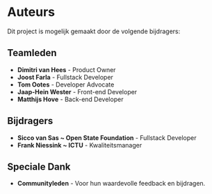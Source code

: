 # Auteurs

Dit project is mogelijk gemaakt door de volgende bijdragers:

## Teamleden

- **Dimitri van Hees** - Product Owner
- **Joost Farla** - Fullstack Developer
- **Tom Ootes** - Developer Advocate
- **Jaap-Hein Wester** - Front-end Developer
- **Matthijs Hove** - Back-end Developer

## Bijdragers

- **Sicco van Sas ~ Open State Foundation** - Fullstack Developer
- **Frank Niessink ~ ICTU** - Kwaliteitsmanager

## Speciale Dank

- **Communityleden** - Voor hun waardevolle feedback en bijdragen.
